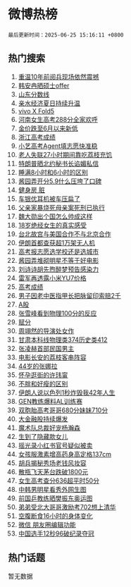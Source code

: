 # 微博热榜

`最后更新时间：2025-06-25 15:16:11 +0800`

## 热门搜索

1. [重温10年前阅兵现场依然震撼](https://m.weibo.cn/search?containerid=100103type%3D1%26t%3D10%26q%3D%23%E9%87%8D%E6%B8%A910%E5%B9%B4%E5%89%8D%E9%98%85%E5%85%B5%E7%8E%B0%E5%9C%BA%E4%BE%9D%E7%84%B6%E9%9C%87%E6%92%BC%23&stream_entry_id=51&isnewpage=1&extparam=seat%3D1%26dgr%3D0%26cate%3D10103%26q%3D%2523%25E9%2587%258D%25E6%25B8%25A910%25E5%25B9%25B4%25E5%2589%258D%25E9%2598%2585%25E5%2585%25B5%25E7%258E%25B0%25E5%259C%25BA%25E4%25BE%259D%25E7%2584%25B6%25E9%259C%2587%25E6%2592%25BC%2523%26filter_type%3Drealtimehot%26stream_entry_id%3D51%26c_type%3D51%26pos%3D0%26display_time%3D1750835769%26pre_seqid%3D17508357698190161171423)
1. [韩安冉晒硕士offer](https://m.weibo.cn/search?containerid=100103type%3D1%26t%3D10%26q%3D%23%E9%9F%A9%E5%AE%89%E5%86%89%E6%99%92%E7%A1%95%E5%A3%ABoffer%23&stream_entry_id=31&isnewpage=1&extparam=seat%3D1%26dgr%3D0%26band_rank%3D1%26filter_type%3Drealtimehot%26c_type%3D31%26realpos%3D1%26cate%3D5001%26lcate%3D5001%26pos%3D0%26stream_entry_id%3D31%26flag%3D1%26q%3D%2523%25E9%259F%25A9%25E5%25AE%2589%25E5%2586%2589%25E6%2599%2592%25E7%25A1%2595%25E5%25A3%25ABoffer%2523%26display_time%3D1750835769%26pre_seqid%3D17508357698190161171423)
1. [山东分数线](https://m.weibo.cn/search?containerid=100103type%3D1%26t%3D10%26q%3D%E5%B1%B1%E4%B8%9C%E5%88%86%E6%95%B0%E7%BA%BF&stream_entry_id=31&isnewpage=1&extparam=seat%3D1%26dgr%3D0%26band_rank%3D2%26filter_type%3Drealtimehot%26c_type%3D31%26realpos%3D2%26cate%3D5001%26lcate%3D5001%26pos%3D1%26stream_entry_id%3D31%26flag%3D0%26q%3D%25E5%25B1%25B1%25E4%25B8%259C%25E5%2588%2586%25E6%2595%25B0%25E7%25BA%25BF%26display_time%3D1750835769%26pre_seqid%3D17508357698190161171423)
1. [亲水经济夏日持续升温](https://m.weibo.cn/search?containerid=100103type%3D1%26t%3D10%26q%3D%23%E4%BA%B2%E6%B0%B4%E7%BB%8F%E6%B5%8E%E5%A4%8F%E6%97%A5%E6%8C%81%E7%BB%AD%E5%8D%87%E6%B8%A9%23&stream_entry_id=31&isnewpage=1&extparam=seat%3D1%26dgr%3D0%26band_rank%3D3%26filter_type%3Drealtimehot%26c_type%3D31%26realpos%3D3%26cate%3D5001%26lcate%3D5001%26pos%3D2%26stream_entry_id%3D31%26flag%3D0%26q%3D%2523%25E4%25BA%25B2%25E6%25B0%25B4%25E7%25BB%258F%25E6%25B5%258E%25E5%25A4%258F%25E6%2597%25A5%25E6%258C%2581%25E7%25BB%25AD%25E5%258D%2587%25E6%25B8%25A9%2523%26display_time%3D1750835769%26pre_seqid%3D17508357698190161171423)
1. [vivo X Fold5](https://m.weibo.cn/search?containerid=100103type%3D1%26t%3D10%26q%3D%23vivo+X+Fold5%23&stream_entry_id=31&isnewpage=1&extparam=seat%3D1%26dgr%3D0%26adid%3D291018%26band_rank%3D4%26filter_type%3Drealtimehot%26c_type%3D31%26is_ad_pos%3D1%26cate%3D5001%26lcate%3D5001%26topic_ad%3D1%26stream_entry_id%3D31%26q%3D%2523vivo%2520X%2520Fold5%2523%26pos%3D3%26display_time%3D1750835769%26pre_seqid%3D17508357698190161171423)
1. [河南女生高考288分全家欢呼](https://m.weibo.cn/search?containerid=100103type%3D1%26t%3D10%26q%3D%23%E6%B2%B3%E5%8D%97%E5%A5%B3%E7%94%9F%E9%AB%98%E8%80%83288%E5%88%86%E5%85%A8%E5%AE%B6%E6%AC%A2%E5%91%BC%23&stream_entry_id=31&isnewpage=1&extparam=seat%3D1%26dgr%3D0%26band_rank%3D4%26filter_type%3Drealtimehot%26c_type%3D31%26realpos%3D4%26cate%3D5001%26lcate%3D5001%26pos%3D4%26stream_entry_id%3D31%26flag%3D2%26q%3D%2523%25E6%25B2%25B3%25E5%258D%2597%25E5%25A5%25B3%25E7%2594%259F%25E9%25AB%2598%25E8%2580%2583288%25E5%2588%2586%25E5%2585%25A8%25E5%25AE%25B6%25E6%25AC%25A2%25E5%2591%25BC%2523%26display_time%3D1750835769%26pre_seqid%3D17508357698190161171423)
1. [金价跌至6月以来新低](https://m.weibo.cn/search?containerid=100103type%3D1%26t%3D10%26q%3D%23%E9%87%91%E4%BB%B7%E8%B7%8C%E8%87%B36%E6%9C%88%E4%BB%A5%E6%9D%A5%E6%96%B0%E4%BD%8E%23&stream_entry_id=31&isnewpage=1&extparam=seat%3D1%26dgr%3D0%26band_rank%3D5%26filter_type%3Drealtimehot%26c_type%3D31%26realpos%3D5%26cate%3D5001%26lcate%3D5001%26pos%3D5%26stream_entry_id%3D31%26flag%3D2%26q%3D%2523%25E9%2587%2591%25E4%25BB%25B7%25E8%25B7%258C%25E8%2587%25B36%25E6%259C%2588%25E4%25BB%25A5%25E6%259D%25A5%25E6%2596%25B0%25E4%25BD%258E%2523%26display_time%3D1750835769%26pre_seqid%3D17508357698190161171423)
1. [浙江高考成绩](https://m.weibo.cn/search?containerid=100103type%3D1%26t%3D10%26q%3D%E6%B5%99%E6%B1%9F%E9%AB%98%E8%80%83%E6%88%90%E7%BB%A9&stream_entry_id=31&isnewpage=1&extparam=seat%3D1%26dgr%3D0%26band_rank%3D6%26filter_type%3Drealtimehot%26c_type%3D31%26realpos%3D6%26cate%3D5001%26lcate%3D5001%26pos%3D6%26stream_entry_id%3D31%26flag%3D0%26q%3D%25E6%25B5%2599%25E6%25B1%259F%25E9%25AB%2598%25E8%2580%2583%25E6%2588%2590%25E7%25BB%25A9%26display_time%3D1750835769%26pre_seqid%3D17508357698190161171423)
1. [小艺高考Agent填志愿快准稳](https://m.weibo.cn/search?containerid=100103type%3D1%26t%3D10%26q%3D%23%E5%B0%8F%E8%89%BA%E9%AB%98%E8%80%83Agent%E5%A1%AB%E5%BF%97%E6%84%BF%E5%BF%AB%E5%87%86%E7%A8%B3%23&stream_entry_id=31&isnewpage=1&extparam=seat%3D1%26dgr%3D0%26adid%3D291039%26band_rank%3D7%26filter_type%3Drealtimehot%26c_type%3D31%26is_ad_pos%3D1%26cate%3D5001%26lcate%3D5001%26topic_ad%3D1%26stream_entry_id%3D31%26q%3D%2523%25E5%25B0%258F%25E8%2589%25BA%25E9%25AB%2598%25E8%2580%2583Agent%25E5%25A1%25AB%25E5%25BF%2597%25E6%2584%25BF%25E5%25BF%25AB%25E5%2587%2586%25E7%25A8%25B3%2523%26pos%3D7%26display_time%3D1750835769%26pre_seqid%3D17508357698190161171423)
1. [老人失联27小时期间靠吃荔枝充饥](https://m.weibo.cn/search?containerid=100103type%3D1%26t%3D10%26q%3D%23%E8%80%81%E4%BA%BA%E5%A4%B1%E8%81%9427%E5%B0%8F%E6%97%B6%E6%9C%9F%E9%97%B4%E9%9D%A0%E5%90%83%E8%8D%94%E6%9E%9D%E5%85%85%E9%A5%A5%23&stream_entry_id=31&isnewpage=1&extparam=seat%3D1%26dgr%3D0%26band_rank%3D7%26filter_type%3Drealtimehot%26c_type%3D31%26realpos%3D7%26cate%3D5001%26lcate%3D5001%26pos%3D8%26stream_entry_id%3D31%26flag%3D0%26q%3D%2523%25E8%2580%2581%25E4%25BA%25BA%25E5%25A4%25B1%25E8%2581%259427%25E5%25B0%258F%25E6%2597%25B6%25E6%259C%259F%25E9%2597%25B4%25E9%259D%25A0%25E5%2590%2583%25E8%258D%2594%25E6%259E%259D%25E5%2585%2585%25E9%25A5%25A5%2523%26display_time%3D1750835769%26pre_seqid%3D17508357698190161171423)
1. [特朗普晒北约秘书长谄媚私信](https://m.weibo.cn/search?containerid=100103type%3D1%26t%3D10%26q%3D%23%E7%89%B9%E6%9C%97%E6%99%AE%E6%99%92%E5%8C%97%E7%BA%A6%E7%A7%98%E4%B9%A6%E9%95%BF%E8%B0%84%E5%AA%9A%E7%A7%81%E4%BF%A1%23&stream_entry_id=31&isnewpage=1&extparam=seat%3D1%26dgr%3D0%26band_rank%3D8%26filter_type%3Drealtimehot%26c_type%3D31%26realpos%3D8%26cate%3D5001%26lcate%3D5001%26pos%3D9%26stream_entry_id%3D31%26flag%3D1%26q%3D%2523%25E7%2589%25B9%25E6%259C%2597%25E6%2599%25AE%25E6%2599%2592%25E5%258C%2597%25E7%25BA%25A6%25E7%25A7%2598%25E4%25B9%25A6%25E9%2595%25BF%25E8%25B0%2584%25E5%25AA%259A%25E7%25A7%2581%25E4%25BF%25A1%2523%26display_time%3D1750835769%26pre_seqid%3D17508357698190161171423)
1. [睡满8小时和6小时的区别](https://m.weibo.cn/search?containerid=100103type%3D1%26t%3D10%26q%3D%E7%9D%A1%E6%BB%A18%E5%B0%8F%E6%97%B6%E5%92%8C6%E5%B0%8F%E6%97%B6%E7%9A%84%E5%8C%BA%E5%88%AB&stream_entry_id=31&isnewpage=1&extparam=seat%3D1%26dgr%3D0%26band_rank%3D9%26filter_type%3Drealtimehot%26c_type%3D31%26realpos%3D9%26cate%3D5001%26lcate%3D5001%26pos%3D10%26stream_entry_id%3D31%26flag%3D0%26q%3D%25E7%259D%25A1%25E6%25BB%25A18%25E5%25B0%258F%25E6%2597%25B6%25E5%2592%258C6%25E5%25B0%258F%25E6%2597%25B6%25E7%259A%2584%25E5%258C%25BA%25E5%2588%25AB%26display_time%3D1750835769%26pre_seqid%3D17508357698190161171423)
1. [酱园弄开分5.9什么压垮了口碑](https://m.weibo.cn/search?containerid=100103type%3D1%26t%3D10%26q%3D%23%E9%85%B1%E5%9B%AD%E5%BC%84%E5%BC%80%E5%88%865.9%E4%BB%80%E4%B9%88%E5%8E%8B%E5%9E%AE%E4%BA%86%E5%8F%A3%E7%A2%91%23&stream_entry_id=31&isnewpage=1&extparam=seat%3D1%26dgr%3D0%26band_rank%3D10%26filter_type%3Drealtimehot%26c_type%3D31%26realpos%3D10%26cate%3D5001%26lcate%3D5001%26pos%3D11%26stream_entry_id%3D31%26flag%3D1%26q%3D%2523%25E9%2585%25B1%25E5%259B%25AD%25E5%25BC%2584%25E5%25BC%2580%25E5%2588%25865.9%25E4%25BB%2580%25E4%25B9%2588%25E5%258E%258B%25E5%259E%25AE%25E4%25BA%2586%25E5%258F%25A3%25E7%25A2%2591%2523%26display_time%3D1750835769%26pre_seqid%3D17508357698190161171423)
1. [健身房 脏](https://m.weibo.cn/search?containerid=100103type%3D1%26t%3D10%26q%3D%E5%81%A5%E8%BA%AB%E6%88%BF+%E8%84%8F&stream_entry_id=31&isnewpage=1&extparam=seat%3D1%26dgr%3D0%26band_rank%3D11%26filter_type%3Drealtimehot%26c_type%3D31%26realpos%3D11%26cate%3D5001%26lcate%3D5001%26pos%3D12%26stream_entry_id%3D31%26flag%3D1%26q%3D%25E5%2581%25A5%25E8%25BA%25AB%25E6%2588%25BF%2520%25E8%2584%258F%26display_time%3D1750835769%26pre_seqid%3D17508357698190161171423)
1. [车银优耳机被车压扁了](https://m.weibo.cn/search?containerid=100103type%3D1%26t%3D10%26q%3D%23%E8%BD%A6%E9%93%B6%E4%BC%98%E8%80%B3%E6%9C%BA%E8%A2%AB%E8%BD%A6%E5%8E%8B%E6%89%81%E4%BA%86%23&stream_entry_id=31&isnewpage=1&extparam=seat%3D1%26dgr%3D0%26band_rank%3D12%26filter_type%3Drealtimehot%26c_type%3D31%26realpos%3D12%26cate%3D5001%26lcate%3D5001%26pos%3D13%26stream_entry_id%3D31%26flag%3D1%26q%3D%2523%25E8%25BD%25A6%25E9%2593%25B6%25E4%25BC%2598%25E8%2580%25B3%25E6%259C%25BA%25E8%25A2%25AB%25E8%25BD%25A6%25E5%258E%258B%25E6%2589%2581%25E4%25BA%2586%2523%26display_time%3D1750835769%26pre_seqid%3D17508357698190161171423)
1. [父亲家暴烧死母亲案死刑已执行](https://m.weibo.cn/search?containerid=100103type%3D1%26t%3D10%26q%3D%23%E7%88%B6%E4%BA%B2%E5%AE%B6%E6%9A%B4%E7%83%A7%E6%AD%BB%E6%AF%8D%E4%BA%B2%E6%A1%88%E6%AD%BB%E5%88%91%E5%B7%B2%E6%89%A7%E8%A1%8C%23&stream_entry_id=31&isnewpage=1&extparam=seat%3D1%26dgr%3D0%26band_rank%3D13%26filter_type%3Drealtimehot%26c_type%3D31%26realpos%3D13%26cate%3D5001%26lcate%3D5001%26pos%3D14%26stream_entry_id%3D31%26flag%3D1%26q%3D%2523%25E7%2588%25B6%25E4%25BA%25B2%25E5%25AE%25B6%25E6%259A%25B4%25E7%2583%25A7%25E6%25AD%25BB%25E6%25AF%258D%25E4%25BA%25B2%25E6%25A1%2588%25E6%25AD%25BB%25E5%2588%2591%25E5%25B7%25B2%25E6%2589%25A7%25E8%25A1%258C%2523%26display_time%3D1750835769%26pre_seqid%3D17508357698190161171423)
1. [魏大勋出个国怎么帅成这样](https://m.weibo.cn/search?containerid=100103type%3D1%26t%3D10%26q%3D%E9%AD%8F%E5%A4%A7%E5%8B%8B%E5%87%BA%E4%B8%AA%E5%9B%BD%E6%80%8E%E4%B9%88%E5%B8%85%E6%88%90%E8%BF%99%E6%A0%B7&stream_entry_id=31&isnewpage=1&extparam=seat%3D1%26dgr%3D0%26band_rank%3D14%26filter_type%3Drealtimehot%26c_type%3D31%26realpos%3D14%26cate%3D5001%26lcate%3D5001%26pos%3D15%26stream_entry_id%3D31%26flag%3D2%26q%3D%25E9%25AD%258F%25E5%25A4%25A7%25E5%258B%258B%25E5%2587%25BA%25E4%25B8%25AA%25E5%259B%25BD%25E6%2580%258E%25E4%25B9%2588%25E5%25B8%2585%25E6%2588%2590%25E8%25BF%2599%25E6%25A0%25B7%26display_time%3D1750835769%26pre_seqid%3D17508357698190161171423)
1. [18岁绝经女生的真实感受](https://m.weibo.cn/search?containerid=100103type%3D1%26t%3D10%26q%3D18%E5%B2%81%E7%BB%9D%E7%BB%8F%E5%A5%B3%E7%94%9F%E7%9A%84%E7%9C%9F%E5%AE%9E%E6%84%9F%E5%8F%97&stream_entry_id=31&isnewpage=1&extparam=seat%3D1%26dgr%3D0%26band_rank%3D15%26filter_type%3Drealtimehot%26c_type%3D31%26realpos%3D15%26cate%3D5001%26lcate%3D5001%26pos%3D16%26stream_entry_id%3D31%26flag%3D0%26q%3D18%25E5%25B2%2581%25E7%25BB%259D%25E7%25BB%258F%25E5%25A5%25B3%25E7%2594%259F%25E7%259A%2584%25E7%259C%259F%25E5%25AE%259E%25E6%2584%259F%25E5%258F%2597%26display_time%3D1750835769%26pre_seqid%3D17508357698190161171423)
1. [台北故宫与美国合作不与北京合作](https://m.weibo.cn/search?containerid=100103type%3D1%26t%3D10%26q%3D%23%E5%8F%B0%E5%8C%97%E6%95%85%E5%AE%AB%E4%B8%8E%E7%BE%8E%E5%9B%BD%E5%90%88%E4%BD%9C%E4%B8%8D%E4%B8%8E%E5%8C%97%E4%BA%AC%E5%90%88%E4%BD%9C%23&stream_entry_id=31&isnewpage=1&extparam=seat%3D1%26dgr%3D0%26band_rank%3D16%26filter_type%3Drealtimehot%26c_type%3D31%26realpos%3D16%26cate%3D5001%26lcate%3D5001%26pos%3D17%26stream_entry_id%3D31%26flag%3D0%26q%3D%2523%25E5%258F%25B0%25E5%258C%2597%25E6%2595%2585%25E5%25AE%25AB%25E4%25B8%258E%25E7%25BE%258E%25E5%259B%25BD%25E5%2590%2588%25E4%25BD%259C%25E4%25B8%258D%25E4%25B8%258E%25E5%258C%2597%25E4%25BA%25AC%25E5%2590%2588%25E4%25BD%259C%2523%26display_time%3D1750835769%26pre_seqid%3D17508357698190161171423)
1. [伊朗首都查获超1万架无人机](https://m.weibo.cn/search?containerid=100103type%3D1%26t%3D10%26q%3D%23%E4%BC%8A%E6%9C%97%E9%A6%96%E9%83%BD%E6%9F%A5%E8%8E%B7%E8%B6%851%E4%B8%87%E6%9E%B6%E6%97%A0%E4%BA%BA%E6%9C%BA%23&stream_entry_id=31&isnewpage=1&extparam=seat%3D1%26dgr%3D0%26band_rank%3D17%26filter_type%3Drealtimehot%26c_type%3D31%26realpos%3D17%26cate%3D5001%26lcate%3D5001%26pos%3D18%26stream_entry_id%3D31%26flag%3D1%26q%3D%2523%25E4%25BC%258A%25E6%259C%2597%25E9%25A6%2596%25E9%2583%25BD%25E6%259F%25A5%25E8%258E%25B7%25E8%25B6%25851%25E4%25B8%2587%25E6%259E%25B6%25E6%2597%25A0%25E4%25BA%25BA%25E6%259C%25BA%2523%26display_time%3D1750835769%26pre_seqid%3D17508357698190161171423)
1. [高考报志愿选学校还是选城市](https://m.weibo.cn/search?containerid=100103type%3D1%26t%3D10%26q%3D%23%E9%AB%98%E8%80%83%E6%8A%A5%E5%BF%97%E6%84%BF%E9%80%89%E5%AD%A6%E6%A0%A1%E8%BF%98%E6%98%AF%E9%80%89%E5%9F%8E%E5%B8%82%23&stream_entry_id=31&isnewpage=1&extparam=seat%3D1%26dgr%3D0%26band_rank%3D18%26filter_type%3Drealtimehot%26c_type%3D31%26realpos%3D18%26cate%3D5001%26lcate%3D5001%26pos%3D19%26stream_entry_id%3D31%26flag%3D1%26q%3D%2523%25E9%25AB%2598%25E8%2580%2583%25E6%258A%25A5%25E5%25BF%2597%25E6%2584%25BF%25E9%2580%2589%25E5%25AD%25A6%25E6%25A0%25A1%25E8%25BF%2598%25E6%2598%25AF%25E9%2580%2589%25E5%259F%258E%25E5%25B8%2582%2523%26display_time%3D1750835769%26pre_seqid%3D17508357698190161171423)
1. [酱园弄堆砌明星不等于好电影](https://m.weibo.cn/search?containerid=100103type%3D1%26t%3D10%26q%3D%23%E9%85%B1%E5%9B%AD%E5%BC%84%E5%A0%86%E7%A0%8C%E6%98%8E%E6%98%9F%E4%B8%8D%E7%AD%89%E4%BA%8E%E5%A5%BD%E7%94%B5%E5%BD%B1%23&stream_entry_id=31&isnewpage=1&extparam=seat%3D1%26dgr%3D0%26band_rank%3D19%26filter_type%3Drealtimehot%26c_type%3D31%26realpos%3D19%26cate%3D5001%26lcate%3D5001%26pos%3D20%26stream_entry_id%3D31%26flag%3D0%26q%3D%2523%25E9%2585%25B1%25E5%259B%25AD%25E5%25BC%2584%25E5%25A0%2586%25E7%25A0%258C%25E6%2598%258E%25E6%2598%259F%25E4%25B8%258D%25E7%25AD%2589%25E4%25BA%258E%25E5%25A5%25BD%25E7%2594%25B5%25E5%25BD%25B1%2523%26display_time%3D1750835769%26pre_seqid%3D17508357698190161171423)
1. [刘诗诗胡先煦醉梦预告感染力](https://m.weibo.cn/search?containerid=100103type%3D1%26t%3D10%26q%3D%E5%88%98%E8%AF%97%E8%AF%97%E8%83%A1%E5%85%88%E7%85%A6%E9%86%89%E6%A2%A6%E9%A2%84%E5%91%8A%E6%84%9F%E6%9F%93%E5%8A%9B&stream_entry_id=31&isnewpage=1&extparam=seat%3D1%26dgr%3D0%26band_rank%3D20%26filter_type%3Drealtimehot%26c_type%3D31%26realpos%3D20%26cate%3D5001%26lcate%3D5001%26pos%3D21%26stream_entry_id%3D31%26flag%3D1%26q%3D%25E5%2588%2598%25E8%25AF%2597%25E8%25AF%2597%25E8%2583%25A1%25E5%2585%2588%25E7%2585%25A6%25E9%2586%2589%25E6%25A2%25A6%25E9%25A2%2584%25E5%2591%258A%25E6%2584%259F%25E6%259F%2593%25E5%258A%259B%26display_time%3D1750835769%26pre_seqid%3D17508357698190161171423)
1. [雷军再透露小米YU7价格](https://m.weibo.cn/search?containerid=100103type%3D1%26t%3D10%26q%3D%23%E9%9B%B7%E5%86%9B%E5%86%8D%E9%80%8F%E9%9C%B2%E5%B0%8F%E7%B1%B3YU7%E4%BB%B7%E6%A0%BC%23&stream_entry_id=31&isnewpage=1&extparam=seat%3D1%26dgr%3D0%26band_rank%3D21%26filter_type%3Drealtimehot%26c_type%3D31%26realpos%3D21%26cate%3D5001%26lcate%3D5001%26pos%3D22%26stream_entry_id%3D31%26flag%3D1%26q%3D%2523%25E9%259B%25B7%25E5%2586%259B%25E5%2586%258D%25E9%2580%258F%25E9%259C%25B2%25E5%25B0%258F%25E7%25B1%25B3YU7%25E4%25BB%25B7%25E6%25A0%25BC%2523%26display_time%3D1750835769%26pre_seqid%3D17508357698190161171423)
1. [高考成绩](https://m.weibo.cn/search?containerid=100103type%3D1%26t%3D10%26q%3D%23%E9%AB%98%E8%80%83%E6%88%90%E7%BB%A9%23&stream_entry_id=31&isnewpage=1&extparam=seat%3D1%26dgr%3D0%26band_rank%3D22%26filter_type%3Drealtimehot%26c_type%3D31%26realpos%3D22%26cate%3D5001%26lcate%3D5001%26pos%3D23%26stream_entry_id%3D31%26flag%3D0%26q%3D%2523%25E9%25AB%2598%25E8%2580%2583%25E6%2588%2590%25E7%25BB%25A9%2523%26display_time%3D1750835769%26pre_seqid%3D17508357698190161171423)
1. [男子因老中医指甲长把脉留印索赔2千](https://m.weibo.cn/search?containerid=100103type%3D1%26t%3D10%26q%3D%23%E7%94%B7%E5%AD%90%E5%9B%A0%E8%80%81%E4%B8%AD%E5%8C%BB%E6%8C%87%E7%94%B2%E9%95%BF%E6%8A%8A%E8%84%89%E7%95%99%E5%8D%B0%E7%B4%A2%E8%B5%942%E5%8D%83%23&stream_entry_id=31&isnewpage=1&extparam=seat%3D1%26dgr%3D0%26band_rank%3D23%26filter_type%3Drealtimehot%26c_type%3D31%26realpos%3D23%26cate%3D5001%26lcate%3D5001%26pos%3D24%26stream_entry_id%3D31%26flag%3D0%26q%3D%2523%25E7%2594%25B7%25E5%25AD%2590%25E5%259B%25A0%25E8%2580%2581%25E4%25B8%25AD%25E5%258C%25BB%25E6%258C%2587%25E7%2594%25B2%25E9%2595%25BF%25E6%258A%258A%25E8%2584%2589%25E7%2595%2599%25E5%258D%25B0%25E7%25B4%25A2%25E8%25B5%25942%25E5%258D%2583%2523%26display_time%3D1750835769%26pre_seqid%3D17508357698190161171423)
1. [A股](https://m.weibo.cn/search?containerid=100103type%3D1%26t%3D10%26q%3DA%E8%82%A1&stream_entry_id=31&isnewpage=1&extparam=seat%3D1%26dgr%3D0%26band_rank%3D24%26filter_type%3Drealtimehot%26c_type%3D31%26realpos%3D24%26cate%3D5001%26lcate%3D5001%26pos%3D25%26stream_entry_id%3D31%26flag%3D1%26q%3DA%25E8%2582%25A1%26display_time%3D1750835769%26pre_seqid%3D17508357698190161171423)
1. [张雪峰看到物理100分的反应](https://m.weibo.cn/search?containerid=100103type%3D1%26t%3D10%26q%3D%23%E5%BC%A0%E9%9B%AA%E5%B3%B0%E7%9C%8B%E5%88%B0%E7%89%A9%E7%90%86100%E5%88%86%E7%9A%84%E5%8F%8D%E5%BA%94%23&stream_entry_id=31&isnewpage=1&extparam=seat%3D1%26dgr%3D0%26band_rank%3D25%26filter_type%3Drealtimehot%26c_type%3D31%26realpos%3D25%26cate%3D5001%26lcate%3D5001%26pos%3D26%26stream_entry_id%3D31%26flag%3D1%26q%3D%2523%25E5%25BC%25A0%25E9%259B%25AA%25E5%25B3%25B0%25E7%259C%258B%25E5%2588%25B0%25E7%2589%25A9%25E7%2590%2586100%25E5%2588%2586%25E7%259A%2584%25E5%258F%258D%25E5%25BA%2594%2523%26display_time%3D1750835769%26pre_seqid%3D17508357698190161171423)
1. [赋分](https://m.weibo.cn/search?containerid=100103type%3D1%26t%3D10%26q%3D%E8%B5%8B%E5%88%86&stream_entry_id=31&isnewpage=1&extparam=seat%3D1%26dgr%3D0%26band_rank%3D26%26filter_type%3Drealtimehot%26c_type%3D31%26realpos%3D26%26cate%3D5001%26lcate%3D5001%26pos%3D27%26stream_entry_id%3D31%26flag%3D1%26q%3D%25E8%25B5%258B%25E5%2588%2586%26display_time%3D1750835769%26pre_seqid%3D17508357698190161171423)
1. [周翊然的导演处女作](https://m.weibo.cn/search?containerid=100103type%3D1%26t%3D10%26q%3D%E5%91%A8%E7%BF%8A%E7%84%B6%E7%9A%84%E5%AF%BC%E6%BC%94%E5%A4%84%E5%A5%B3%E4%BD%9C&stream_entry_id=31&isnewpage=1&extparam=seat%3D1%26dgr%3D0%26band_rank%3D27%26filter_type%3Drealtimehot%26c_type%3D31%26realpos%3D27%26cate%3D5001%26lcate%3D5001%26pos%3D28%26stream_entry_id%3D31%26flag%3D1%26q%3D%25E5%2591%25A8%25E7%25BF%258A%25E7%2584%25B6%25E7%259A%2584%25E5%25AF%25BC%25E6%25BC%2594%25E5%25A4%2584%25E5%25A5%25B3%25E4%25BD%259C%26display_time%3D1750835769%26pre_seqid%3D17508357698190161171423)
1. [甘肃本科线物理类374历史类412](https://m.weibo.cn/search?containerid=100103type%3D1%26t%3D10%26q%3D%23%E7%94%98%E8%82%83%E6%9C%AC%E7%A7%91%E7%BA%BF%E7%89%A9%E7%90%86%E7%B1%BB374%E5%8E%86%E5%8F%B2%E7%B1%BB412%23&stream_entry_id=31&isnewpage=1&extparam=seat%3D1%26dgr%3D0%26band_rank%3D28%26filter_type%3Drealtimehot%26c_type%3D31%26realpos%3D28%26cate%3D5001%26lcate%3D5001%26pos%3D29%26stream_entry_id%3D31%26flag%3D0%26q%3D%2523%25E7%2594%2598%25E8%2582%2583%25E6%259C%25AC%25E7%25A7%2591%25E7%25BA%25BF%25E7%2589%25A9%25E7%2590%2586%25E7%25B1%25BB374%25E5%258E%2586%25E5%258F%25B2%25E7%25B1%25BB412%2523%26display_time%3D1750835769%26pre_seqid%3D17508357698190161171423)
1. [张凌赫首部民国男主](https://m.weibo.cn/search?containerid=100103type%3D1%26t%3D10%26q%3D%23%E5%BC%A0%E5%87%8C%E8%B5%AB%E9%A6%96%E9%83%A8%E6%B0%91%E5%9B%BD%E7%94%B7%E4%B8%BB%23&stream_entry_id=31&isnewpage=1&extparam=seat%3D1%26dgr%3D0%26band_rank%3D29%26filter_type%3Drealtimehot%26c_type%3D31%26realpos%3D29%26cate%3D5001%26lcate%3D5001%26pos%3D30%26stream_entry_id%3D31%26flag%3D0%26q%3D%2523%25E5%25BC%25A0%25E5%2587%258C%25E8%25B5%25AB%25E9%25A6%2596%25E9%2583%25A8%25E6%25B0%2591%25E5%259B%25BD%25E7%2594%25B7%25E4%25B8%25BB%2523%26display_time%3D1750835769%26pre_seqid%3D17508357698190161171423)
1. [电影长安的荔枝客串阵容](https://m.weibo.cn/search?containerid=100103type%3D1%26t%3D10%26q%3D%23%E7%94%B5%E5%BD%B1%E9%95%BF%E5%AE%89%E7%9A%84%E8%8D%94%E6%9E%9D%E5%AE%A2%E4%B8%B2%E9%98%B5%E5%AE%B9%23&stream_entry_id=31&isnewpage=1&extparam=seat%3D1%26dgr%3D0%26band_rank%3D30%26filter_type%3Drealtimehot%26c_type%3D31%26realpos%3D30%26cate%3D5001%26lcate%3D5001%26pos%3D31%26stream_entry_id%3D31%26flag%3D1%26q%3D%2523%25E7%2594%25B5%25E5%25BD%25B1%25E9%2595%25BF%25E5%25AE%2589%25E7%259A%2584%25E8%258D%2594%25E6%259E%259D%25E5%25AE%25A2%25E4%25B8%25B2%25E9%2598%25B5%25E5%25AE%25B9%2523%26display_time%3D1750835769%26pre_seqid%3D17508357698190161171423)
1. [44岁的张娜拉](https://m.weibo.cn/search?containerid=100103type%3D1%26t%3D10%26q%3D%2344%E5%B2%81%E7%9A%84%E5%BC%A0%E5%A8%9C%E6%8B%89%23&stream_entry_id=31&isnewpage=1&extparam=seat%3D1%26dgr%3D0%26band_rank%3D31%26filter_type%3Drealtimehot%26c_type%3D31%26realpos%3D31%26cate%3D5001%26lcate%3D5001%26pos%3D32%26stream_entry_id%3D31%26flag%3D1%26q%3D%252344%25E5%25B2%2581%25E7%259A%2584%25E5%25BC%25A0%25E5%25A8%259C%25E6%258B%2589%2523%26display_time%3D1750835769%26pre_seqid%3D17508357698190161171423)
1. [怀孕逛街的许玮甯](https://m.weibo.cn/search?containerid=100103type%3D1%26t%3D10%26q%3D%23%E6%80%80%E5%AD%95%E9%80%9B%E8%A1%97%E7%9A%84%E8%AE%B8%E7%8E%AE%E7%94%AF%23&stream_entry_id=31&isnewpage=1&extparam=seat%3D1%26dgr%3D0%26band_rank%3D32%26filter_type%3Drealtimehot%26c_type%3D31%26realpos%3D32%26cate%3D5001%26lcate%3D5001%26pos%3D33%26stream_entry_id%3D31%26flag%3D0%26q%3D%2523%25E6%2580%2580%25E5%25AD%2595%25E9%2580%259B%25E8%25A1%2597%25E7%259A%2584%25E8%25AE%25B8%25E7%258E%25AE%25E7%2594%25AF%2523%26display_time%3D1750835769%26pre_seqid%3D17508357698190161171423)
1. [不胖和好瘦的区别](https://m.weibo.cn/search?containerid=100103type%3D1%26t%3D10%26q%3D%E4%B8%8D%E8%83%96%E5%92%8C%E5%A5%BD%E7%98%A6%E7%9A%84%E5%8C%BA%E5%88%AB&stream_entry_id=31&isnewpage=1&extparam=seat%3D1%26dgr%3D0%26band_rank%3D33%26filter_type%3Drealtimehot%26c_type%3D31%26realpos%3D33%26cate%3D5001%26lcate%3D5001%26pos%3D34%26stream_entry_id%3D31%26flag%3D0%26q%3D%25E4%25B8%258D%25E8%2583%2596%25E5%2592%258C%25E5%25A5%25BD%25E7%2598%25A6%25E7%259A%2584%25E5%258C%25BA%25E5%2588%25AB%26display_time%3D1750835769%26pre_seqid%3D17508357698190161171423)
1. [伊朗人说以色列1秒炸毁我42年人生](https://m.weibo.cn/search?containerid=100103type%3D1%26t%3D10%26q%3D%23%E4%BC%8A%E6%9C%97%E4%BA%BA%E8%AF%B4%E4%BB%A5%E8%89%B2%E5%88%971%E7%A7%92%E7%82%B8%E6%AF%81%E6%88%9142%E5%B9%B4%E4%BA%BA%E7%94%9F%23&stream_entry_id=31&isnewpage=1&extparam=seat%3D1%26dgr%3D0%26band_rank%3D34%26filter_type%3Drealtimehot%26c_type%3D31%26realpos%3D34%26cate%3D5001%26lcate%3D5001%26pos%3D35%26stream_entry_id%3D31%26flag%3D1%26q%3D%2523%25E4%25BC%258A%25E6%259C%2597%25E4%25BA%25BA%25E8%25AF%25B4%25E4%25BB%25A5%25E8%2589%25B2%25E5%2588%25971%25E7%25A7%2592%25E7%2582%25B8%25E6%25AF%2581%25E6%2588%259142%25E5%25B9%25B4%25E4%25BA%25BA%25E7%2594%259F%2523%26display_time%3D1750835769%26pre_seqid%3D17508357698190161171423)
1. [GEN教练爆料AL训练赛](https://m.weibo.cn/search?containerid=100103type%3D1%26t%3D10%26q%3D%23GEN%E6%95%99%E7%BB%83%E7%88%86%E6%96%99AL%E8%AE%AD%E7%BB%83%E8%B5%9B%23&stream_entry_id=31&isnewpage=1&extparam=seat%3D1%26dgr%3D0%26band_rank%3D35%26filter_type%3Drealtimehot%26c_type%3D31%26realpos%3D35%26cate%3D5001%26lcate%3D5001%26pos%3D36%26stream_entry_id%3D31%26flag%3D1%26q%3D%2523GEN%25E6%2595%2599%25E7%25BB%2583%25E7%2588%2586%25E6%2596%2599AL%25E8%25AE%25AD%25E7%25BB%2583%25E8%25B5%259B%2523%26display_time%3D1750835769%26pre_seqid%3D17508357698190161171423)
1. [双胞胎高考哥哥680分妹妹710分](https://m.weibo.cn/search?containerid=100103type%3D1%26t%3D10%26q%3D%23%E5%8F%8C%E8%83%9E%E8%83%8E%E9%AB%98%E8%80%83%E5%93%A5%E5%93%A5680%E5%88%86%E5%A6%B9%E5%A6%B9710%E5%88%86%23&stream_entry_id=31&isnewpage=1&extparam=seat%3D1%26dgr%3D0%26band_rank%3D36%26filter_type%3Drealtimehot%26c_type%3D31%26realpos%3D36%26cate%3D5001%26lcate%3D5001%26pos%3D37%26stream_entry_id%3D31%26flag%3D0%26q%3D%2523%25E5%258F%258C%25E8%2583%259E%25E8%2583%258E%25E9%25AB%2598%25E8%2580%2583%25E5%2593%25A5%25E5%2593%25A5680%25E5%2588%2586%25E5%25A6%25B9%25E5%25A6%25B9710%25E5%2588%2586%2523%26display_time%3D1750835769%26pre_seqid%3D17508357698190161171423)
1. [大金融股持续爆发](https://m.weibo.cn/search?containerid=100103type%3D1%26t%3D10%26q%3D%23%E5%A4%A7%E9%87%91%E8%9E%8D%E8%82%A1%E6%8C%81%E7%BB%AD%E7%88%86%E5%8F%91%23&stream_entry_id=31&isnewpage=1&extparam=seat%3D1%26dgr%3D0%26band_rank%3D37%26filter_type%3Drealtimehot%26c_type%3D31%26realpos%3D37%26cate%3D5001%26lcate%3D5001%26pos%3D38%26stream_entry_id%3D31%26flag%3D1%26q%3D%2523%25E5%25A4%25A7%25E9%2587%2591%25E8%259E%258D%25E8%2582%25A1%25E6%258C%2581%25E7%25BB%25AD%25E7%2588%2586%25E5%258F%2591%2523%26display_time%3D1750835769%26pre_seqid%3D17508357698190161171423)
1. [魔术队总裁好宠杨瀚森](https://m.weibo.cn/search?containerid=100103type%3D1%26t%3D10%26q%3D%E9%AD%94%E6%9C%AF%E9%98%9F%E6%80%BB%E8%A3%81%E5%A5%BD%E5%AE%A0%E6%9D%A8%E7%80%9A%E6%A3%AE&stream_entry_id=31&isnewpage=1&extparam=seat%3D1%26dgr%3D0%26band_rank%3D38%26filter_type%3Drealtimehot%26c_type%3D31%26realpos%3D38%26cate%3D5001%26lcate%3D5001%26pos%3D39%26stream_entry_id%3D31%26flag%3D1%26q%3D%25E9%25AD%2594%25E6%259C%25AF%25E9%2598%259F%25E6%2580%25BB%25E8%25A3%2581%25E5%25A5%25BD%25E5%25AE%25A0%25E6%259D%25A8%25E7%2580%259A%25E6%25A3%25AE%26display_time%3D1750835769%26pre_seqid%3D17508357698190161171423)
1. [生到了隐藏款女儿](https://m.weibo.cn/search?containerid=100103type%3D1%26t%3D10%26q%3D%E7%94%9F%E5%88%B0%E4%BA%86%E9%9A%90%E8%97%8F%E6%AC%BE%E5%A5%B3%E5%84%BF&stream_entry_id=31&isnewpage=1&extparam=seat%3D1%26dgr%3D0%26band_rank%3D39%26filter_type%3Drealtimehot%26c_type%3D31%26realpos%3D39%26cate%3D5001%26lcate%3D5001%26pos%3D40%26stream_entry_id%3D31%26flag%3D1%26q%3D%25E7%2594%259F%25E5%2588%25B0%25E4%25BA%2586%25E9%259A%2590%25E8%2597%258F%25E6%25AC%25BE%25E5%25A5%25B3%25E5%2584%25BF%26display_time%3D1750835769%26pre_seqid%3D17508357698190161171423)
1. [摇光录小红书官号疑似被卖](https://m.weibo.cn/search?containerid=100103type%3D1%26t%3D10%26q%3D%E6%91%87%E5%85%89%E5%BD%95%E5%B0%8F%E7%BA%A2%E4%B9%A6%E5%AE%98%E5%8F%B7%E7%96%91%E4%BC%BC%E8%A2%AB%E5%8D%96&stream_entry_id=31&isnewpage=1&extparam=seat%3D1%26dgr%3D0%26band_rank%3D40%26filter_type%3Drealtimehot%26c_type%3D31%26realpos%3D40%26cate%3D5001%26lcate%3D5001%26pos%3D41%26stream_entry_id%3D31%26flag%3D1%26q%3D%25E6%2591%2587%25E5%2585%2589%25E5%25BD%2595%25E5%25B0%258F%25E7%25BA%25A2%25E4%25B9%25A6%25E5%25AE%2598%25E5%258F%25B7%25E7%2596%2591%25E4%25BC%25BC%25E8%25A2%25AB%25E5%258D%2596%26display_time%3D1750835769%26pre_seqid%3D17508357698190161171423)
1. [女孩服激素增高药身高定格137cm](https://m.weibo.cn/search?containerid=100103type%3D1%26t%3D10%26q%3D%23%E5%A5%B3%E5%AD%A9%E6%9C%8D%E6%BF%80%E7%B4%A0%E5%A2%9E%E9%AB%98%E8%8D%AF%E8%BA%AB%E9%AB%98%E5%AE%9A%E6%A0%BC137cm%23&stream_entry_id=31&isnewpage=1&extparam=seat%3D1%26dgr%3D0%26band_rank%3D41%26filter_type%3Drealtimehot%26c_type%3D31%26realpos%3D41%26cate%3D5001%26lcate%3D5001%26pos%3D42%26stream_entry_id%3D31%26flag%3D1%26q%3D%2523%25E5%25A5%25B3%25E5%25AD%25A9%25E6%259C%258D%25E6%25BF%2580%25E7%25B4%25A0%25E5%25A2%259E%25E9%25AB%2598%25E8%258D%25AF%25E8%25BA%25AB%25E9%25AB%2598%25E5%25AE%259A%25E6%25A0%25BC137cm%2523%26display_time%3D1750835769%26pre_seqid%3D17508357698190161171423)
1. [胡兵揭秘秀场老钱风妆容](https://m.weibo.cn/search?containerid=100103type%3D1%26t%3D10%26q%3D%E8%83%A1%E5%85%B5%E6%8F%AD%E7%A7%98%E7%A7%80%E5%9C%BA%E8%80%81%E9%92%B1%E9%A3%8E%E5%A6%86%E5%AE%B9&stream_entry_id=31&isnewpage=1&extparam=seat%3D1%26dgr%3D0%26band_rank%3D42%26filter_type%3Drealtimehot%26c_type%3D31%26realpos%3D42%26cate%3D5001%26lcate%3D5001%26pos%3D43%26stream_entry_id%3D31%26flag%3D1%26q%3D%25E8%2583%25A1%25E5%2585%25B5%25E6%258F%25AD%25E7%25A7%2598%25E7%25A7%2580%25E5%259C%25BA%25E8%2580%2581%25E9%2592%25B1%25E9%25A3%258E%25E5%25A6%2586%25E5%25AE%25B9%26display_time%3D1750835769%26pre_seqid%3D17508357698190161171423)
1. [散瓶飞天茅台跌破1800元](https://m.weibo.cn/search?containerid=100103type%3D1%26t%3D10%26q%3D%23%E6%95%A3%E7%93%B6%E9%A3%9E%E5%A4%A9%E8%8C%85%E5%8F%B0%E8%B7%8C%E7%A0%B41800%E5%85%83%23&stream_entry_id=31&isnewpage=1&extparam=seat%3D1%26dgr%3D0%26band_rank%3D43%26filter_type%3Drealtimehot%26c_type%3D31%26realpos%3D43%26cate%3D5001%26lcate%3D5001%26pos%3D44%26stream_entry_id%3D31%26flag%3D1%26q%3D%2523%25E6%2595%25A3%25E7%2593%25B6%25E9%25A3%259E%25E5%25A4%25A9%25E8%258C%2585%25E5%258F%25B0%25E8%25B7%258C%25E7%25A0%25B41800%25E5%2585%2583%2523%26display_time%3D1750835769%26pre_seqid%3D17508357698190161171423)
1. [女生高考查分636超平时50分](https://m.weibo.cn/search?containerid=100103type%3D1%26t%3D10%26q%3D%23%E5%A5%B3%E7%94%9F%E9%AB%98%E8%80%83%E6%9F%A5%E5%88%86636%E8%B6%85%E5%B9%B3%E6%97%B650%E5%88%86%23&stream_entry_id=31&isnewpage=1&extparam=seat%3D1%26dgr%3D0%26band_rank%3D44%26filter_type%3Drealtimehot%26c_type%3D31%26realpos%3D44%26cate%3D5001%26lcate%3D5001%26pos%3D45%26stream_entry_id%3D31%26flag%3D1%26q%3D%2523%25E5%25A5%25B3%25E7%2594%259F%25E9%25AB%2598%25E8%2580%2583%25E6%259F%25A5%25E5%2588%2586636%25E8%25B6%2585%25E5%25B9%25B3%25E6%2597%25B650%25E5%2588%2586%2523%26display_time%3D1750835769%26pre_seqid%3D17508357698190161171423)
1. [中韩男明星看秀外网生图](https://m.weibo.cn/search?containerid=100103type%3D1%26t%3D10%26q%3D%23%E4%B8%AD%E9%9F%A9%E7%94%B7%E6%98%8E%E6%98%9F%E7%9C%8B%E7%A7%80%E5%A4%96%E7%BD%91%E7%94%9F%E5%9B%BE%23&stream_entry_id=31&isnewpage=1&extparam=seat%3D1%26dgr%3D0%26band_rank%3D45%26filter_type%3Drealtimehot%26c_type%3D31%26realpos%3D45%26cate%3D5001%26lcate%3D5001%26pos%3D46%26stream_entry_id%3D31%26flag%3D0%26q%3D%2523%25E4%25B8%25AD%25E9%259F%25A9%25E7%2594%25B7%25E6%2598%258E%25E6%2598%259F%25E7%259C%258B%25E7%25A7%2580%25E5%25A4%2596%25E7%25BD%2591%25E7%2594%259F%25E5%259B%25BE%2523%26display_time%3D1750835769%26pre_seqid%3D17508357698190161171423)
1. [前国乒教练晒樊振东奥运图](https://m.weibo.cn/search?containerid=100103type%3D1%26t%3D10%26q%3D%E5%89%8D%E5%9B%BD%E4%B9%92%E6%95%99%E7%BB%83%E6%99%92%E6%A8%8A%E6%8C%AF%E4%B8%9C%E5%A5%A5%E8%BF%90%E5%9B%BE&stream_entry_id=31&isnewpage=1&extparam=seat%3D1%26dgr%3D0%26band_rank%3D46%26filter_type%3Drealtimehot%26c_type%3D31%26realpos%3D46%26cate%3D5001%26lcate%3D5001%26pos%3D47%26stream_entry_id%3D31%26flag%3D0%26q%3D%25E5%2589%258D%25E5%259B%25BD%25E4%25B9%2592%25E6%2595%2599%25E7%25BB%2583%25E6%2599%2592%25E6%25A8%258A%25E6%258C%25AF%25E4%25B8%259C%25E5%25A5%25A5%25E8%25BF%2590%25E5%259B%25BE%26display_time%3D1750835769%26pre_seqid%3D17508357698190161171423)
1. [弟弟受北大哥哥激励考702想上清华](https://m.weibo.cn/search?containerid=100103type%3D1%26t%3D10%26q%3D%23%E5%BC%9F%E5%BC%9F%E5%8F%97%E5%8C%97%E5%A4%A7%E5%93%A5%E5%93%A5%E6%BF%80%E5%8A%B1%E8%80%83702%E6%83%B3%E4%B8%8A%E6%B8%85%E5%8D%8E%23&stream_entry_id=31&isnewpage=1&extparam=seat%3D1%26dgr%3D0%26band_rank%3D47%26filter_type%3Drealtimehot%26c_type%3D31%26realpos%3D47%26cate%3D5001%26lcate%3D5001%26pos%3D48%26stream_entry_id%3D31%26flag%3D1%26q%3D%2523%25E5%25BC%259F%25E5%25BC%259F%25E5%258F%2597%25E5%258C%2597%25E5%25A4%25A7%25E5%2593%25A5%25E5%2593%25A5%25E6%25BF%2580%25E5%258A%25B1%25E8%2580%2583702%25E6%2583%25B3%25E4%25B8%258A%25E6%25B8%2585%25E5%258D%258E%2523%26display_time%3D1750835769%26pre_seqid%3D17508357698190161171423)
1. [空腹断食16小时的身体变化](https://m.weibo.cn/search?containerid=100103type%3D1%26t%3D10%26q%3D%E7%A9%BA%E8%85%B9%E6%96%AD%E9%A3%9F16%E5%B0%8F%E6%97%B6%E7%9A%84%E8%BA%AB%E4%BD%93%E5%8F%98%E5%8C%96&stream_entry_id=31&isnewpage=1&extparam=seat%3D1%26dgr%3D0%26band_rank%3D48%26filter_type%3Drealtimehot%26c_type%3D31%26realpos%3D48%26cate%3D5001%26lcate%3D5001%26pos%3D49%26stream_entry_id%3D31%26flag%3D1%26q%3D%25E7%25A9%25BA%25E8%2585%25B9%25E6%2596%25AD%25E9%25A3%259F16%25E5%25B0%258F%25E6%2597%25B6%25E7%259A%2584%25E8%25BA%25AB%25E4%25BD%2593%25E5%258F%2598%25E5%258C%2596%26display_time%3D1750835769%26pre_seqid%3D17508357698190161171423)
1. [微信 朋友圈编辑功能](https://m.weibo.cn/search?containerid=100103type%3D1%26t%3D10%26q%3D%E5%BE%AE%E4%BF%A1+%E6%9C%8B%E5%8F%8B%E5%9C%88%E7%BC%96%E8%BE%91%E5%8A%9F%E8%83%BD&stream_entry_id=31&isnewpage=1&extparam=seat%3D1%26dgr%3D0%26band_rank%3D49%26filter_type%3Drealtimehot%26c_type%3D31%26realpos%3D49%26cate%3D5001%26lcate%3D5001%26pos%3D50%26stream_entry_id%3D31%26flag%3D0%26q%3D%25E5%25BE%25AE%25E4%25BF%25A1%2520%25E6%259C%258B%25E5%258F%258B%25E5%259C%2588%25E7%25BC%2596%25E8%25BE%2591%25E5%258A%259F%25E8%2583%25BD%26display_time%3D1750835769%26pre_seqid%3D17508357698190161171423)
1. [中国选手12秒96破纪录夺冠](https://m.weibo.cn/search?containerid=100103type%3D1%26t%3D10%26q%3D%23%E4%B8%AD%E5%9B%BD%E9%80%89%E6%89%8B12%E7%A7%9296%E7%A0%B4%E7%BA%AA%E5%BD%95%E5%A4%BA%E5%86%A0%23&stream_entry_id=31&isnewpage=1&extparam=seat%3D1%26dgr%3D0%26band_rank%3D50%26filter_type%3Drealtimehot%26c_type%3D31%26realpos%3D50%26cate%3D5001%26lcate%3D5001%26pos%3D51%26stream_entry_id%3D31%26flag%3D0%26q%3D%2523%25E4%25B8%25AD%25E5%259B%25BD%25E9%2580%2589%25E6%2589%258B12%25E7%25A7%259296%25E7%25A0%25B4%25E7%25BA%25AA%25E5%25BD%2595%25E5%25A4%25BA%25E5%2586%25A0%2523%26display_time%3D1750835769%26pre_seqid%3D17508357698190161171423)

## 热门话题

暂无数据
